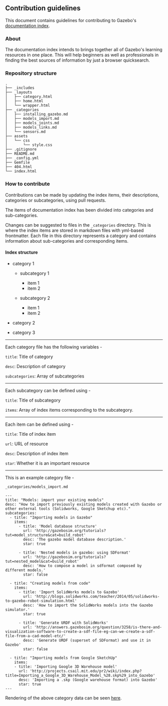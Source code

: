 ## Contribution guidelines

This document contains guidelines for contributing to Gazebo's [documentation index](https://osrf.github.io/gz-bigindex/). 

### About

The documentation index intends to brings together all of Gazebo's learning resources in one place. This will help beginners as well as professionals in finding the best sources of information by just a browser quicksearch.

### Repository structure

```
.
├── _includes
├── _layouts
│   ├── category.html
│   ├── home.html
│   └── wrapper.html
├── _categories
│   ├── installing_gazebo.md
│   ├── models_import.md
│   ├── models_joints.md
│   ├── models_links.md
│   └── sensors.md
├── assets
│   └── css
│       └── style.css
├── .gitignore
├── README.md
├── _config.yml
├── Gemfile
├── 404.html
└── index.html
```



### How to contribute

Contributions can be made by updating the index items, their descriptions, categories or subcategories, using pull requests.

The items of documentation index has been divided into categories and sub-categories.

Changes can be suggested to files in the ```_categories``` directory. This is where the index items are stored in markdown files with yml-based frontmatter. Each file in this directory represents a category and contains information about sub-categories and corresponding items.

#### Index structure

- category 1
    - subcategory 1
        - item 1 
        - item 2

    - subcategory 2
        - item 1 
        - item 2

- category 2 
- category 3
---

Each category file has the following variables -

```title```: Title of category

```desc```: Description of category

```subcategories```: Array of subcategories

---

Each subcategory can be defined using -

```title```: Title of subcategory

```items```: Array of index items corresponding to the subcategory.

---

Each item can be defined using -

```title```: Title of index item

```url```: URL of resource

```desc```: Description of index item

```star```: Whether it is an important resource

---

This is an example category file -

```_categories/models_import.md```
```
---
title: "Models: import your existing models"
desc: "How to import previously existing models created with Gazebo or other external tools (Solidworks, Google Sketchup etc)."
subcategories: 
  - title: "Importing models in Gazebo"
    items: 
      - title: 'Model database structure'
        url: 'http://gazebosim.org/tutorials?tut=model_structure&cat=build_robot'
        desc: 'The gazebo model database description.'
        star: true

      - title: 'Nested models in gazebo: using SDFormat'
        url: 'http://gazebosim.org/tutorials?tut=nested_model&cat=build_robot'
        desc: 'How to compose a model in sdformat composed by different models.'
        star: false 

  - title: "Creating models from code"
    items: 
      - title: 'Import SolidWorks models to Gazebo'
        url: 'http://blogs.solidworks.com/teacher/2014/05/solidworks-to-gazebo-robot-simulation.html'
        desc: 'How to import the SolidWorks models into the Gazebo simulator.'
        star: true

      - title: 'Generate URDF with SolidWorks'
        url: 'http://answers.gazebosim.org/question/3258/is-there-and-visualization-software-to-create-a-sdf-file-eg-can-we-create-a-sdf-file-from-a-cad-model-etc/'
        desc: 'Generate URDF (superset of SDFormat) and use it in Gazebo'
        star: false

  - title: "Importing models from Google SketchUp"
    items: 
    - title: 'Importing Google 3D Warehouse model'
      url: 'http://projects.csail.mit.edu/pr2/wiki/index.php?title=Importing_a_Google_3D_Warehouse_Model_%28.skp%29_into_Gazebo'
      desc: 'Importing a .skp (Google warehouse format) into Gazebo'
      star: true
---
```

Rendering of the above category data can be seen [here](https://osrf.github.io/gz-bigindex/categories/models_import.html).

